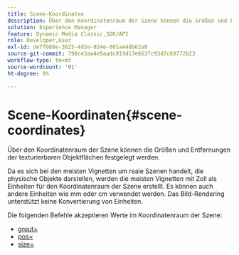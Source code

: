 ```yaml
---
title: Scene-Koordinaten
description: Über den Koordinatenraum der Szene können die Größen und Entfernungen der texturierbaren Objektflächen festgelegt werden.
solution: Experience Manager
feature: Dynamic Media Classic,SDK/API
role: Developer,User
exl-id: de7f088e-3825-4d2e-924e-001a44db62a0
source-git-commit: 790ce3aa4e9aadc019d17e663fc93d7c69772b23
workflow-type: tm+mt
source-wordcount: '91'
ht-degree: 0%

---
```


# Scene-Koordinaten{#scene-coordinates}

Über den Koordinatenraum der Szene können die Größen und Entfernungen der texturierbaren Objektflächen festgelegt werden.

Da es sich bei den meisten Vignetten um reale Szenen handelt, die physische Objekte darstellen, werden die meisten Vignetten mit Zoll als Einheiten für den Koordinatenraum der Szene erstellt. Es können auch andere Einheiten wie mm oder cm verwendet werden. Das Bild-Rendering unterstützt keine Konvertierung von Einheiten.

Die folgenden Befehle akzeptieren Werte im Koordinatenraum der Szene:

* [grout=](../../../../../../ir-api/http-protocol/image-rendering-api-ref/c-ir-http-protocol-ref/c-ir-http-protocol-command-reference/r-ir-grout.md#reference-73651cbbbc344adba2626ef950d3672a)
* [pos=](../../../../../../ir-api/http-protocol/image-rendering-api-ref/c-ir-http-protocol-ref/c-ir-http-protocol-command-reference/r-ir-pos.md#reference-22c10904a0ce4c8bb41c2c78104221b8)
* [size=](../../../../../../ir-api/http-protocol/image-rendering-api-ref/c-ir-http-protocol-ref/c-ir-http-protocol-command-reference/r-ir-http-size.md#reference-1220d6fbcde4479aba91de7adacdc988)
